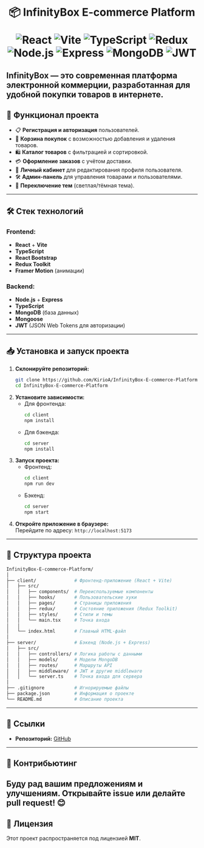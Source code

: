 <h1 align = center>📦 InfinityBox E-commerce Platform

![React](https://img.shields.io/badge/React-20232A?style=for-the-badge&logo=react&logoColor=61DAFB)
![Vite](https://img.shields.io/badge/Vite-646CFF?style=for-the-badge&logo=vite&logoColor=white)
![TypeScript](https://img.shields.io/badge/TypeScript-007ACC?style=for-the-badge&logo=typescript&logoColor=white)
![Redux](https://img.shields.io/badge/Redux-593D88?style=for-the-badge&logo=redux&logoColor=white)
![Node.js](https://img.shields.io/badge/Node.js-43853D?style=for-the-badge&logo=node.js&logoColor=white)
![Express](https://img.shields.io/badge/Express.js-404D59?style=for-the-badge)
![MongoDB](https://img.shields.io/badge/MongoDB-4EA94B?style=for-the-badge&logo=mongodb&logoColor=white)
![JWT](https://img.shields.io/badge/JWT-black?style=for-the-badge&logo=JSON%20web%20tokens)

**InfinityBox** — это современная платформа электронной коммерции, разработанная для удобной покупки товаров в интернете.
---
## 🚀 Функционал проекта
- 📋 **Регистрация и авторизация** пользователей.  
- 🛒 **Корзина покупок** с возможностью добавления и удаления товаров.  
- 🛍️ **Каталог товаров** с фильтрацией и сортировкой.  
- 💳 **Оформление заказов** с учётом доставки.  
- 👤 **Личный кабинет** для редактирования профиля пользователя.  
- 🛠️ **Админ-панель** для управления товарами и пользователями.  
- 🌙 **Переключение тем** (светлая/тёмная тема).  
---
## 🛠️ Стек технологий
### Frontend:
- **React** + **Vite**  
- **TypeScript**  
- **React Bootstrap**  
- **Redux Toolkit**  
- **Framer Motion** (анимации)
### Backend:
- **Node.js** + **Express**  
- **TypeScript**  
- **MongoDB** (база данных)  
- **Mongoose**  
- **JWT** (JSON Web Tokens для авторизации)  
---
## 📥 Установка и запуск проекта
1. **Склонируйте репозиторий:**
   ```bash
   git clone https://github.com/KirioA/InfinityBox-E-commerce-Platform.git
   cd InfinityBox-E-commerce-Platform
   ```
2. **Установите зависимости:**
   - Для фронтенда:
     ```bash
     cd client
     npm install
     ```
   - Для бэкенда:
     ```bash
     cd server
     npm install
     ```
3. **Запуск проекта:**
   - Фронтенд:
     ```bash
     cd client
     npm run dev
     ```
   - Бэкенд:
     ```bash
     cd server
     npm start
     ```
4. **Откройте приложение в браузере:**  
   Перейдите по адресу: `http://localhost:5173`  
---
## 📝 Структура проекта
```bash
InfinityBox-E-commerce-Platform/
│
├── client/              # Фронтенд-приложение (React + Vite)
│   ├── src/
│   │   ├── components/  # Переиспользуемые компоненты
│   │   ├── hooks/       # Пользовательские хуки
│   │   ├── pages/       # Страницы приложения
│   │   ├── redux/       # Состояние приложения (Redux Toolkit)
│   │   ├── styles/      # Стили и темы
│   │   └── main.tsx     # Точка входа
│   │
│   └── index.html       # Главный HTML-файл
│
├── server/              # Бэкенд (Node.js + Express)
│   ├── src/
│   │   ├── controllers/ # Логика работы с данными
│   │   ├── models/      # Модели MongoDB
│   │   ├── routes/      # Маршруты API
│   │   ├── middleware/  # JWT и другие middleware
│   │   └── server.ts    # Точка входа для сервера
│
├── .gitignore           # Игнорируемые файлы
├── package.json         # Информация о проекте
└── README.md            # Описание проекта
```
---
## 🔗 Ссылки
- **Репозиторий:** [GitHub](https://github.com/KirioA/InfinityBox-E-commerce-Platform)  
---
## 🤝 Контрибьютинг
Буду рад вашим предложениям и улучшениям. Открывайте **issue** или делайте **pull request**! 😊  
---
## 📄 Лицензия
Этот проект распространяется под лицензией **MIT**.
